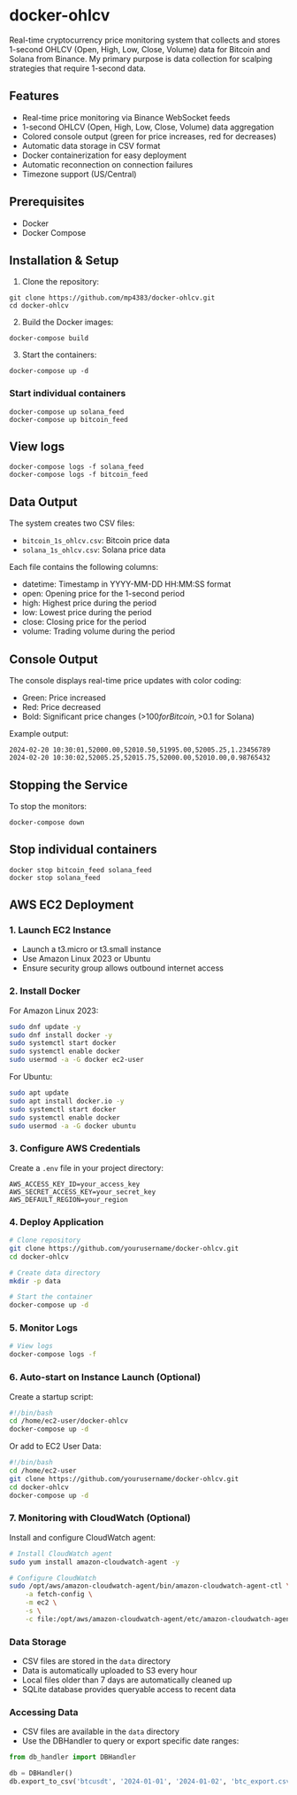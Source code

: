 # docker-ohlcv

Real-time cryptocurrency price monitoring system that collects and stores 1-second OHLCV (Open, High, Low, Close, Volume) data for Bitcoin and Solana from Binance. My primary purpose is data collection for scalping strategies that require 1-second data.

## Features

- Real-time price monitoring via Binance WebSocket feeds
- 1-second OHLCV (Open, High, Low, Close, Volume) data aggregation
- Colored console output (green for price increases, red for decreases)
- Automatic data storage in CSV format
- Docker containerization for easy deployment
- Automatic reconnection on connection failures
- Timezone support (US/Central)

## Prerequisites

- Docker
- Docker Compose

## Installation & Setup

1. Clone the repository:
```
git clone https://github.com/mp4383/docker-ohlcv.git
cd docker-ohlcv
```

2. Build the Docker images:
```
docker-compose build
```

3. Start the containers:
```
docker-compose up -d
```

### Start individual containers
```
docker-compose up solana_feed
docker-compose up bitcoin_feed
```

## View logs
```
docker-compose logs -f solana_feed
docker-compose logs -f bitcoin_feed
```

## Data Output

The system creates two CSV files:
- `bitcoin_1s_ohlcv.csv`: Bitcoin price data
- `solana_1s_ohlcv.csv`: Solana price data

Each file contains the following columns:
- datetime: Timestamp in YYYY-MM-DD HH:MM:SS format
- open: Opening price for the 1-second period
- high: Highest price during the period
- low: Lowest price during the period
- close: Closing price for the period
- volume: Trading volume during the period

## Console Output

The console displays real-time price updates with color coding:
- Green: Price increased
- Red: Price decreased
- Bold: Significant price changes (>$100 for Bitcoin, >$0.1 for Solana)

Example output:
```
2024-02-20 10:30:01,52000.00,52010.50,51995.00,52005.25,1.23456789
2024-02-20 10:30:02,52005.25,52015.75,52000.00,52010.00,0.98765432
```

## Stopping the Service

To stop the monitors:
```
docker-compose down
```

## Stop individual containers
```
docker stop bitcoin_feed solana_feed
docker stop solana_feed
```

## AWS EC2 Deployment

### 1. Launch EC2 Instance
- Launch a t3.micro or t3.small instance
- Use Amazon Linux 2023 or Ubuntu
- Ensure security group allows outbound internet access

### 2. Install Docker
For Amazon Linux 2023:
```bash
sudo dnf update -y
sudo dnf install docker -y
sudo systemctl start docker
sudo systemctl enable docker
sudo usermod -a -G docker ec2-user
```

For Ubuntu:
```bash
sudo apt update
sudo apt install docker.io -y
sudo systemctl start docker
sudo systemctl enable docker
sudo usermod -a -G docker ubuntu
```

### 3. Configure AWS Credentials
Create a `.env` file in your project directory:
```
AWS_ACCESS_KEY_ID=your_access_key
AWS_SECRET_ACCESS_KEY=your_secret_key
AWS_DEFAULT_REGION=your_region
```

### 4. Deploy Application
```bash
# Clone repository
git clone https://github.com/yourusername/docker-ohlcv.git
cd docker-ohlcv

# Create data directory
mkdir -p data

# Start the container
docker-compose up -d
```

### 5. Monitor Logs
```bash
# View logs
docker-compose logs -f
```

### 6. Auto-start on Instance Launch (Optional)
Create a startup script:
```bash
#!/bin/bash
cd /home/ec2-user/docker-ohlcv
docker-compose up -d
```

Or add to EC2 User Data:
```bash
#!/bin/bash
cd /home/ec2-user
git clone https://github.com/yourusername/docker-ohlcv.git
cd docker-ohlcv
docker-compose up -d
```

### 7. Monitoring with CloudWatch (Optional)
Install and configure CloudWatch agent:
```bash
# Install CloudWatch agent
sudo yum install amazon-cloudwatch-agent -y

# Configure CloudWatch
sudo /opt/aws/amazon-cloudwatch-agent/bin/amazon-cloudwatch-agent-ctl \
    -a fetch-config \
    -m ec2 \
    -s \
    -c file:/opt/aws/amazon-cloudwatch-agent/etc/amazon-cloudwatch-agent.json
```

### Data Storage
- CSV files are stored in the `data` directory
- Data is automatically uploaded to S3 every hour
- Local files older than 7 days are automatically cleaned up
- SQLite database provides queryable access to recent data

### Accessing Data
- CSV files are available in the `data` directory
- Use the DBHandler to query or export specific date ranges:
```python
from db_handler import DBHandler

db = DBHandler()
db.export_to_csv('btcusdt', '2024-01-01', '2024-01-02', 'btc_export.csv')
```